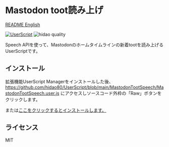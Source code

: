 # Mastodon toot読み上げ

[README English](./README.md)

[![UserScript](https://img.shields.io/badge/Framework-UserScript-blue.svg)](https://en.wikipedia.org/wiki/Userscript)
![hidao quality](https://img.shields.io/badge/hidao-quality-orange.svg)

Speech APIを使って、Mastodonのホームタイムラインの新着tootを読み上げるUserScriptです。

## インストール

拡張機能UserScript Managerをインストールした後、https://github.com/hidao80/UserScript/blob/main/MastodonTootSpeech/MastodonTootSpeech.user.js にアクセスしソースコード外枠の「Raw」ボタンをクリックします。

または[ここをクリックするとインストールします。](https://github.com/hidao80/UserScript/raw/main/MastodonTootSpeech/MastodonTootSpeech.user.js)

## ライセンス

MIT
